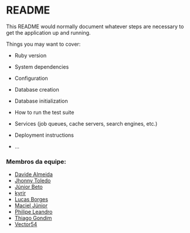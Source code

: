 # README

This README would normally document whatever steps are necessary to get the
application up and running.

Things you may want to cover:

* Ruby version

* System dependencies

* Configuration

* Database creation

* Database initialization

* How to run the test suite

* Services (job queues, cache servers, search engines, etc.)

* Deployment instructions

* ...
### Membros da equipe:
- [Davide Almeida](https://github.com/davide-almeida)
- [Jhonny Toledo](https://github.com/Jhonny4975)
- [Júnior Beto](https://github.com/b-sep)
- [kyrir](https://github.com/kyriri)
- [Lucas Borges](https://github.com/LucasDLAB)
- [Maciel Júnior](https://github.com/macieljuniormax)
- [Philipe Leandro](https://github.com/philipeleandro)
- [Thiago Gondim](https://github.com/thiagogondim)
- [Vector54](https://github.com/Vector54)
